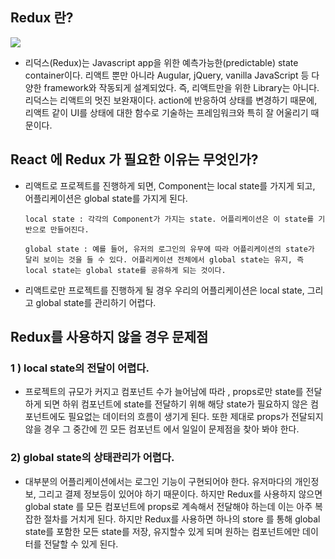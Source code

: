 ## Redux 란? 
<img src="https://i0.wp.com/hanamon.kr/wp-content/uploads/2021/07/redux-logo.png?resize=980%2C490&ssl=1">

- 리덕스(Redux)는 Javascript app을 위한 예측가능한(predictable) state container이다. 리액트 뿐만 아니라 Augular, jQuery, vanilla JavaScript 등 다양한 framework와 작동되게 설계되었다. 즉, 리액트만을 위한 Library는 아니다. 리덕스는 리액트의 멋진 보완재이다. action에 반응하여 상태를 변경하기 때문에, 리액트 같이 UI를 상태에 대한 함수로 기술하는 프레임워크와 특히 잘 어울리기 때문이다.

## React 에 Redux 가 필요한 이유는 무엇인가?
- 리액트로 프로젝트를 진행하게 되면, Component는 local state를 가지게 되고, 어플리케이션은 global state를 가지게 된다.

    
    ```
    local state : 각각의 Component가 가지는 state. 어플리케이션은 이 state를 기반으로 만들어진다.

    global state : 예를 들어, 유저의 로그인의 유무에 따라 어플리케이션의 state가 달리 보이는 것을 들 수 있다. 어플리케이션 전체에서 global state는 유지, 즉 local state는 global state를 공유하게 되는 것이다.
    ```
    

- 리액트로만 프로젝트를 진행하게 될 경우 우리의 어플리케이션은 local state, 그리고 global state를 관리하기 어렵다. 

## Redux를 사용하지 않을 경우 문제점
    
### 1 ) local state의 전달이 어렵다. 
- 프로젝트의 규모가 커지고 컴포넌트 수가 늘어남에 따라 , props로만 state를 전달하게 되면 하위 컴포넌트에 state를 전달하기 위해 해당 state가 필요하지 않은 컴포넌트에도 필요없는 데이터의 흐름이 생기게 된다. 또한 제대로 props가 전달되지 않을 경우 그 중간에 낀 모든 컴포넌트 에서 일일이 문제점을 찾아 봐야 한다. 

### 2) global state의 상태관리가 어렵다.
- 대부분의 어플리케이션에서는 로그인 기능이 구현되어야 한다. 유저마다의 개인정보, 그리고 결제 정보등이 있어야 하기 때문이다. 하지만 Redux를 사용하지 않으면 global state 를 모든 컴포넌트에 props로 계속해서 전달해야 하는데 이는 아주 복잡한 절차를 거치게 된다. 하지만 Redux를 사용하면 하나의 store 를 통해 global state를 포함한 모든 state를 저장, 유지할수 있게 되며 원하는 컴포넌트에만 데이터를 전달할 수 있게 된다. 